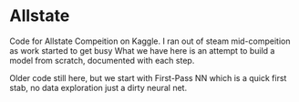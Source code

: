 # Allstate

Code for Allstate Compeition on Kaggle.  I ran out of steam mid-compeition as work started to get busy
What we have here is an attempt to build a model from scratch, documented with each step.

Older code still here, but we start with 
First-Pass NN which is a quick first stab, no data exploration just a dirty neural net.
